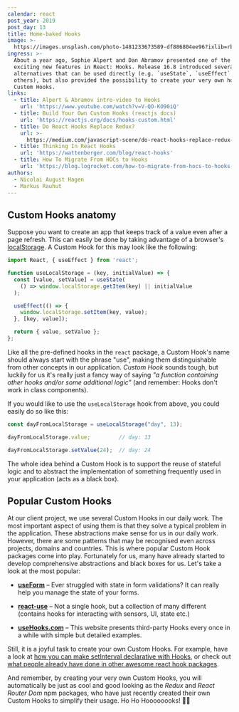 ```yaml
---
calendar: react
post_year: 2019
post_day: 13
title: Home-baked Hooks
image: >-
  https://images.unsplash.com/photo-1481233673589-df886804ee96?ixlib=rb-1.2.1&auto=format&fit=crop&w=1950&q=80
ingress: >-
  About a year ago, Sophie Alpert and Dan Abramov presented one of the most
  exciting new features in React: Hooks. Release 16.8 introduced several
  alternatives that can be used directly (e.g. `useState`, `useEffect` and some
  others), but also provided the possibility to create your very own hooks –
  Custom Hooks.
links:
  - title: Alpert & Abramov intro-video to Hooks
    url: 'https://www.youtube.com/watch?v=V-QO-KO90iQ'
  - title: Build Your Own Custom Hooks (reactjs docs)
    url: 'https://reactjs.org/docs/hooks-custom.html'
  - title: Do React Hooks Replace Redux?
    url: >-
      https://medium.com/javascript-scene/do-react-hooks-replace-redux-210bab340672
  - title: Thinking In React Hooks
    url: 'https://wattenberger.com/blog/react-hooks'
  - title: How To Migrate From HOCs to Hooks
    url: 'https://blog.logrocket.com/how-to-migrate-from-hocs-to-hooks-d0f7675fd600/'
authors:
  - Nicolai August Hagen
  - Markus Rauhut
---
```

## Custom Hooks anatomy

Suppose you want to create an app that keeps track of a value even after a page refresh. This can easily be done by taking advantage of a browser's [localStorage](https://developer.mozilla.org/en-US/docs/Web/API/Window/localStorage). A Custom Hook for this may look like the following:

```javascript
import React, { useEffect } from 'react';

function useLocalStorage = (key, initialValue) => {
  const [value, setValue] = useState(
    () => window.localStorage.getItem(key) || initialValue
  );

  useEffect(() => {
    window.localStorage.setItem(key, value);
  }, [key, value]);

  return { value, setValue };
};
```

Like all the pre-defined hooks in the `react` package, a Custom Hook's name should always start with the phrase "use", making them distinguishable from other concepts in our application. *Custom Hook* sounds tough, but luckily for us it's really just a fancy way of saying *"a function containing other hooks and/or some additional logic"* (and remember: Hooks don't work in class components).

If you would like to use the `useLocalStorage` hook from above, you could easily do so like this:

```javascript
const dayFromLocalStorage = useLocalStorage("day", 13);

dayFromLocalStorage.value;         // day: 13

dayFromLocalStorage.setValue(24);  // day: 24

```

The whole idea behind a Custom Hook is to support the reuse of stateful logic and to abstract the implementation of something frequently used in your application (acts as a black box).

## Popular Custom Hooks

At our client project, we use several Custom Hooks in our daily work. The most important aspect of using them is that they solve a typical problem in the application. These abstractions make sense for us in our daily work. However, there are some patterns that may be recognised even across projects, domains and countries. This is where popular Custom Hook packages come into play.  Fortunately for us, many have already started to develop comprehensive abstractions and black boxes for us. Let's take a look at the most popular:

- **[useForm](https://www.npmjs.com/package/react-hook-form)** – Ever struggled with state in form validations? It can really help you manage the state of your forms.

- **[react-use](https://github.com/streamich/react-use)** – Not a single hook, but a collection of many different (contains hooks for interacting with sensors, UI, state etc.) 

- **[useHooks.com](https://usehooks.com/)** – This website presents third-party Hooks every once in a while with simple but detailed examples.

Still, it is a joyful task to create your own Custom Hooks. For example, have a look at [how you can make setInterval declarative with Hooks](https://overreacted.io/making-setinterval-declarative-with-react-hooks/), or check out [what people already have done in other awesome react hook packages](https://github.com/rehooks/awesome-react-hooks#packages). 

And remember, by creating your very own Custom Hooks, you will automatically be just as cool and good looking as the *Redux* and *React Router Dom* npm packages, who have just recently created their own Custom Hooks to simplify their usage. Ho Ho Hoooooooks! 👊🎄
